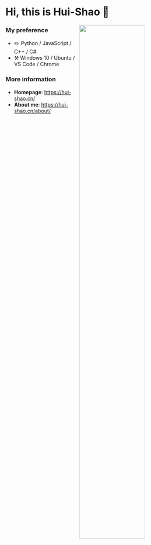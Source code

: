 # Hi, this is Hui-Shao :wave:

<a href="https://github.com/hui-shao">
<img
  src="https://github-readme-stats.vercel.app/api?username=hui-shao&show_icons=true&count_private=true&title_color=006df9&icon_color=f3437a&bg_color=32,ccffd8,9effe9,75eaff"
  align="right"
  width="60%"
/>
<!--img
  src="https://github-readme-stats.vercel.app/api/top-langs/?username=hui-shao&layout=compact)](https://github.com/anuraghazra/github-readme-stats"
  align="right"
  width="60%"
/-->
</a>

### My preference

- :pencil2: Python / JavaScript / C++ / C#
- :hammer_and_pick: Windows 10 / Ubuntu / VS Code / Chrome

### More information

- **Homepage**: <https://hui-shao.cn/>
- **About me**: <https://hui-shao.cn/about/>
